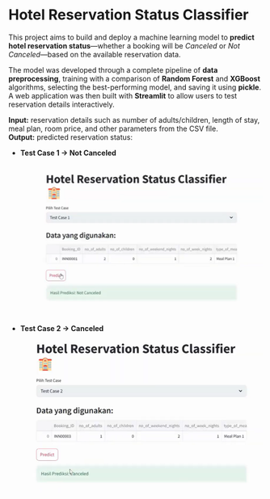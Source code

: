 # Hotel Reservation Status Classifier

This project aims to build and deploy a machine learning model to **predict hotel reservation status**—whether a booking will be *Canceled* or *Not Canceled*—based on the available reservation data.

The model was developed through a complete pipeline of **data preprocessing**, training with a comparison of **Random Forest** and **XGBoost** algorithms, selecting the best-performing model, and saving it using **pickle**.  
A web application was then built with **Streamlit** to allow users to test reservation details interactively.

**Input:** reservation details such as number of adults/children, length of stay, meal plan, room price, and other parameters from the CSV file.  
**Output:** predicted reservation status:

- **Test Case 1 → Not Canceled**  
  ![Test Case 1](Test%20Case%201.png)

- **Test Case 2 → Canceled**  
  ![Test Case 2](Test%20Case%202.png)
